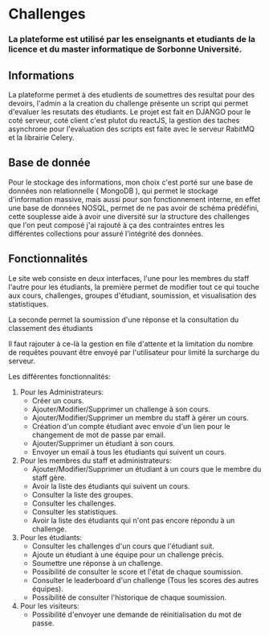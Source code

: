 # Challenges
### La plateforme est utilisé par les enseignants et etudiants de la licence et du master informatique de Sorbonne Université.
## Informations
La plateforme permet à des etudients de soumettres des resultat pour des devoirs, l'admin a la creation du challenge présente un script qui permet d'evaluer les resutats des étudiants.
Le projet est fait en DJANGO pour le coté serveur, coté client c'est plutot du reactJS, la gestion des taches asynchrone pour l'evaluation des scripts est faite avec le serveur RabitMQ et la librairie Celery. 

## Base de donnée
Pour le stockage des informations, mon choix c'est porté sur une base de données non relationnelle ( MongoDB ), qui permet le stockage d'information massive, mais aussi pour son fonctionnement interne, en effet une base de données NOSQL, permet de ne pas avoir de schéma prédéfini, cette souplesse aide à avoir une diversité sur la structure des challenges que l'on peut composé j'ai rajouté à ça des contraintes entres les différentes collections pour assuré l'intégrité des données.



## Fonctionnalités
Le site web consiste en deux interfaces, l'une pour les membres du staff l'autre pour les étudiants, la première permet de modifier tout ce qui touche aux cours, challenges, groupes d'étudiant, soumission, et visualisation des statistiques.

La seconde permet la soumission d'une réponse et la consultation du classement des étudiants

Il faut rajouter à ce-là la gestion en file d'attente et la limitation du nombre de requêtes pouvant être envoyé par l'utilisateur pour limité la surcharge du serveur.   

	
Les différentes fonctionnalités:
1. Pour les Administrateurs:
    - Créer un cours.
    - Ajouter/Modifier/Supprimer un challenge à son cours.
    - Ajouter/Modifier/Supprimer un membre du staff à gérer un cours.
    - Création d'un compte étudiant avec envoie d'un lien pour le changement de mot de passe par email.
    - Ajouter/Supprimer un étudiant à son cours.
    - Envoyer un email à tous les étudiants qui suivent un cours.
2. Pour les membres du staff et administrateurs:
    - Ajouter/Modifier/Supprimer un étudiant à un cours que le membre du staff gère.
    - Avoir la liste des étudiants qui suivent un cours.
    - Consulter la liste des groupes.
    - Consulter les challenges.
    - Consulter les statistiques.
    - Avoir la liste des étudiants qui n'ont pas encore répondu à un challenge.
3. Pour les étudiants:
    - Consulter les challenges d'un cours que l'étudiant suit.
    - Ajoute un étudiant à une équipe pour un challenge précis.
    - Soumettre une réponse à un challenge.
    - Possibilité de consulter le score et l'état de chaque soumission.
    - Consulter le leaderboard d'un challenge (Tous les scores des autres équipes).
    - Possibilité de consulter l'historique de chaque soumission.
4. Pour les visiteurs:
    - Possibilité d'envoyer une demande de réinitialisation du mot de passe.
